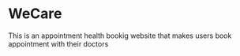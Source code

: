 # WeCare
This is an appointment  health bookig website that makes users book appointment  with their doctors
